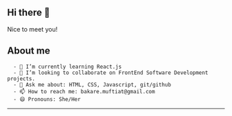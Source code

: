 ## Hi there 👋
Nice to meet you!

## About me
      - 🌱 I’m currently learning React.js
      - 👯 I’m looking to collaborate on FrontEnd Software Development projects.
      - 💬 Ask me about: HTML, CSS, Javascript, git/github
      - 📫 How to reach me: bakare.muftiat@gmail.com
      - 😄 Pronouns: She/Her
<!--
 <details open>
  <summary>My name is Muftiat Bakare</summary>
      
      - 🌱 I’m currently learning React.js
      - 👯 I’m looking to collaborate on FrontEnd Software Development projects.
      - 💬 Ask me about: HTML, CSS, Javascript, git/github
      - 📫 How to reach me: bakare.muftiat@gmail.com
      - 😄 Pronouns: She/Her
  
 </details>
-->
 ---
 
 <!-- I will upgrade this README later-->
